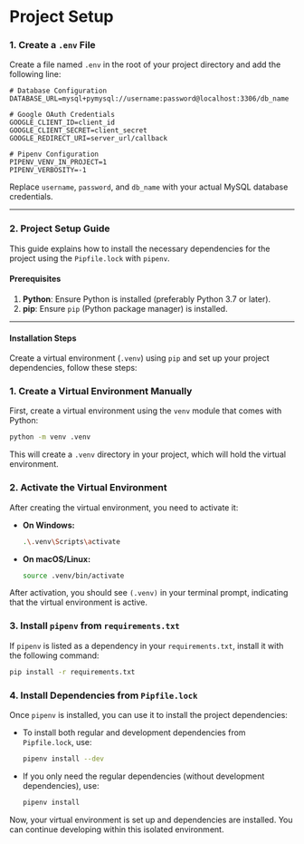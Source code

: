 # Project Setup

### 1. Create a `.env` File

Create a file named `.env` in the root of your project directory and add the following line:

```env
# Database Configuration
DATABASE_URL=mysql+pymysql://username:password@localhost:3306/db_name

# Google OAuth Credentials
GOOGLE_CLIENT_ID=client_id
GOOGLE_CLIENT_SECRET=client_secret
GOOGLE_REDIRECT_URI=server_url/callback

# Pipenv Configuration
PIPENV_VENV_IN_PROJECT=1
PIPENV_VERBOSITY=-1
```

Replace `username`, `password`, and `db_name` with your actual MySQL database credentials.

---

### 2. Project Setup Guide

This guide explains how to install the necessary dependencies for the project using the `Pipfile.lock` with `pipenv`.

#### Prerequisites

1. **Python**: Ensure Python is installed (preferably Python 3.7 or later).  
2. **pip**: Ensure `pip` (Python package manager) is installed.

---

#### Installation Steps

Create a virtual environment (`.venv`) using `pip` and set up your project dependencies, follow these steps:

### 1. **Create a Virtual Environment Manually**  
   First, create a virtual environment using the `venv` module that comes with Python:
   ```bash
   python -m venv .venv
   ```
   This will create a `.venv` directory in your project, which will hold the virtual environment.

### 2. **Activate the Virtual Environment**  
   After creating the virtual environment, you need to activate it:

   - **On Windows:**
     ```bash
     .\.venv\Scripts\activate
     ```
   - **On macOS/Linux:**
     ```bash
     source .venv/bin/activate
     ```

   After activation, you should see `(.venv)` in your terminal prompt, indicating that the virtual environment is active.

### 3. **Install `pipenv` from `requirements.txt`**  
   If `pipenv` is listed as a dependency in your `requirements.txt`, install it with the following command:
   ```bash
   pip install -r requirements.txt
   ```

### 4. **Install Dependencies from `Pipfile.lock`**  
   Once `pipenv` is installed, you can use it to install the project dependencies:

   - To install both regular and development dependencies from `Pipfile.lock`, use:
     ```bash
     pipenv install --dev
     ```
   - If you only need the regular dependencies (without development dependencies), use:
     ```bash
     pipenv install
     ```

Now, your virtual environment is set up and dependencies are installed. You can continue developing within this isolated environment.